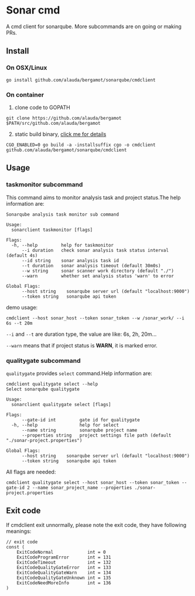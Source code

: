 # Sonar cmd
A cmd client for sonarqube. More subcommands are on going or making PRs.

## Install
### On OSX/Linux
```
go install github.com/alauda/bergamot/sonarqube/cmdclient
```
### On container
1. clone code to GOPATH
```
git clone https://github.com/alauda/bergamot $PATH/src/github.com/alauda/bergamot
```
2. static build binary, [click me for details](https://blog.codeship.com/building-minimal-docker-containers-for-go-applications/)
```
CGO_ENABLED=0 go build -a -installsuffix cgo -o cmdclient github.com/alauda/bergamot/sonarqube/cmdclient
```
## Usage
### taskmonitor subcommand
This command aims to monitor analysis task and project status.The help information are:
```
Sonarqube analysis task monitor sub command

Usage:
  sonarclient taskmonitor [flags]

Flags:
  -h, --help         help for taskmonitor
      --i duration   check sonar analysis task status interval (default 4s)
      --id string    sonar analysis task id
      --t duration   sonar analysis timeout (default 30m0s)
      --w string     sonar scanner work directory (default "./")
      --warn         whether set analysis status 'warn' to error

Global Flags:
      --host string    sonarqube server url (default "localhost:9000")
      --token string   sonarqube api token
```
demo usage:
```
cmdclient --host sonar_host --token sonar_token --w /sonar_work/ --i 6s --t 20m
```
`--i` and `--t` are duration type, the value are like: 6s, 2h, 20m...
 
`--warn` means that if project status is **WARN**, it is marked error.
### qualitygate subcommand
`qualitygate` provides `select` command.Help information are:
```
cmdclient qualitygate select --help
Select sonarqube qualitygate

Usage:
  sonarclient qualitygate select [flags]

Flags:
      --gate-id int         gate id for qualitygate
  -h, --help                help for select
      --name string         sonarqube project name
      --properties string   project settings file path (default "./sonar-project.properties")

Global Flags:
      --host string    sonarqube server url (default "localhost:9000")
      --token string   sonarqube api token
```
All flags are needed:
```
cmdclient qualitygate select --host sonar_host --token sonar_token --gate-id 2 --name sonar_project_name --properties ./sonar-project.properties
```
## Exit code
If cmdclient exit unnormally, please note the exit code, they have following meanings:
```golang
// exit code
const (
	ExitCodeNormal             int = 0
	ExitCodeProgramError       int = 131
	ExitCodeTimeout            int = 132
	ExitCodeQualityGateError   int = 133
	ExitCodeQualityGateWarn    int = 134
	ExitCodeQualityGateUnknown int = 135
	ExitCodeNeedMoreInfo       int = 136
)
```